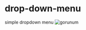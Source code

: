 # drop-down-menu
simple dropdown menu
![gorunum](https://user-images.githubusercontent.com/115181117/207430118-cdc8e163-0d11-4f5f-ba18-65204cbbe244.png)
